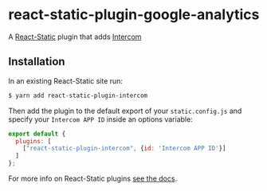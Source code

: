# react-static-plugin-google-analytics

A [React-Static](https://react-static.js.org) plugin that adds [Intercom](https://www.intercom.com)

## Installation

In an existing React-Static site run:

```bash
$ yarn add react-static-plugin-intercom
```

Then add the plugin to the default export of your `static.config.js` and specify your `Intercom APP ID` inside an options variable:

```javascript
export default {
  plugins: [
    ["react-static-plugin-intercom", {id: 'Intercom APP ID'}]
  ]
};
```

For more info on React-Static plugins [see the docs](https://github.com/nozzle/react-static/blob/v6/docs/plugins.md).